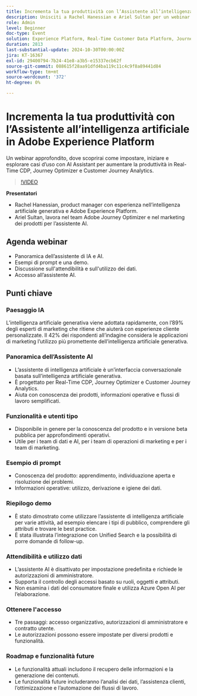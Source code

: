 ```yaml
---
title: Incrementa la tua produttività con l’Assistente all’intelligenza artificiale in Adobe Experience Platform
description: Unisciti a Rachel Hanessian e Ariel Sultan per un webinar approfondito, dove imparerai a configurare, iniziare ed esplorare i casi d’uso con l’Assistente AI per aumentare la produttività in Real-Time CDP, Journey Optimizer e Customer Journey Analytics.
role: Admin
level: Beginner
doc-type: Event
solution: Experience Platform, Real-Time Customer Data Platform, Journey Optimizer, Customer Journey Analytics
duration: 2813
last-substantial-update: 2024-10-30T00:00:00Z
jira: KT-16367
exl-id: 29400794-7b24-41e8-a3b5-e15337ecb62f
source-git-commit: 088615f28aa91dfd4ba119c11c4c9f8a89441d84
workflow-type: tm+mt
source-wordcount: '372'
ht-degree: 0%

---
```


# Incrementa la tua produttività con l’Assistente all’intelligenza artificiale in Adobe Experience Platform

Un webinar approfondito, dove scoprirai come impostare, iniziare e esplorare casi d’uso con AI Assistant per aumentare la produttività in Real-Time CDP, Journey Optimizer e Customer Journey Analytics.

>[!VIDEO](https://video.tv.adobe.com/v/3435344/?learn=on)

**Presentatori**

* Rachel Hanessian, product manager con esperienza nell’intelligenza artificiale generativa e Adobe Experience Platform.
* Ariel Sultan, lavora nel team Adobe Journey Optimizer e nel marketing dei prodotti per l’assistente AI.

## Agenda webinar

* Panoramica dell’assistente di IA e AI.
* Esempi di prompt e una demo.
* Discussione sull&#39;attendibilità e sull&#39;utilizzo dei dati.
* Accesso all’assistente AI.

## Punti chiave

### Paesaggio IA

L’intelligenza artificiale generativa viene adottata rapidamente, con l’89% degli esperti di marketing che ritiene che aiuterà con esperienze cliente personalizzate.
Il 42% dei rispondenti all’indagine considera le applicazioni di marketing l’utilizzo più promettente dell’intelligenza artificiale generativa.

### Panoramica dell’Assistente AI

* L’assistente di intelligenza artificiale è un’interfaccia conversazionale basata sull’intelligenza artificiale generativa.
* È progettato per Real-Time CDP, Journey Optimizer e Customer Journey Analytics.
* Aiuta con conoscenza dei prodotti, informazioni operative e flussi di lavoro semplificati.

### Funzionalità e utenti tipo

* Disponibile in genere per la conoscenza del prodotto e in versione beta pubblica per approfondimenti operativi.
* Utile per i team di dati e AI, per i team di operazioni di marketing e per i team di marketing.

### Esempio di prompt

* Conoscenza del prodotto: apprendimento, individuazione aperta e risoluzione dei problemi.
* Informazioni operative: utilizzo, derivazione e igiene dei dati.

### Riepilogo demo

* È stato dimostrato come utilizzare l’assistente di intelligenza artificiale per varie attività, ad esempio elencare i tipi di pubblico, comprendere gli attributi e trovare le best practice.
* È stata illustrata l’integrazione con Unified Search e la possibilità di porre domande di follow-up.

### Attendibilità e utilizzo dati

* L’assistente AI è disattivato per impostazione predefinita e richiede le autorizzazioni di amministratore.
* Supporta il controllo degli accessi basato su ruoli, oggetti e attributi.
* Non esamina i dati del consumatore finale e utilizza Azure Open AI per l’elaborazione.

### Ottenere l&#39;accesso

* Tre passaggi: accesso organizzativo, autorizzazioni di amministratore e contratto utente.
* Le autorizzazioni possono essere impostate per diversi prodotti e funzionalità.

### Roadmap e funzionalità future

* Le funzionalità attuali includono il recupero delle informazioni e la generazione dei contenuti.
* Le funzionalità future includeranno l’analisi dei dati, l’assistenza clienti, l’ottimizzazione e l’automazione dei flussi di lavoro.
